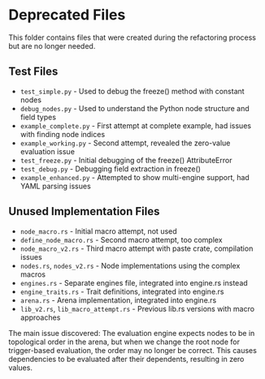 # Deprecated Files

This folder contains files that were created during the refactoring process but are no longer needed.

## Test Files
- `test_simple.py` - Used to debug the freeze() method with constant nodes
- `debug_nodes.py` - Used to understand the Python node structure and field types
- `example_complete.py` - First attempt at complete example, had issues with finding node indices
- `example_working.py` - Second attempt, revealed the zero-value evaluation issue
- `test_freeze.py` - Initial debugging of the freeze() AttributeError
- `test_debug.py` - Debugging field extraction in freeze()
- `example_enhanced.py` - Attempted to show multi-engine support, had YAML parsing issues

## Unused Implementation Files
- `node_macro.rs` - Initial macro attempt, not used
- `define_node_macro.rs` - Second macro attempt, too complex
- `node_macro_v2.rs` - Third macro attempt with paste crate, compilation issues
- `nodes.rs`, `nodes_v2.rs` - Node implementations using the complex macros
- `engines.rs` - Separate engines file, integrated into engine.rs instead
- `engine_traits.rs` - Trait definitions, integrated into engine.rs
- `arena.rs` - Arena implementation, integrated into engine.rs
- `lib_v2.rs`, `lib_macro_attempt.rs` - Previous lib.rs versions with macro approaches

The main issue discovered: The evaluation engine expects nodes to be in topological order in the arena,
but when we change the root node for trigger-based evaluation, the order may no longer be correct.
This causes dependencies to be evaluated after their dependents, resulting in zero values.